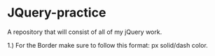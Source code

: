# JQuery-practice
A repository that will consist of all of my jQuery work.

1.) For the Border make sure to follow this format: px solid/dash color.